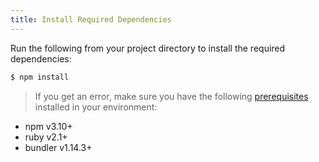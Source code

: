 ```yaml
---
title: Install Required Dependencies
---
```


Run the following from your project directory to install the required dependencies:

```sh
$ npm install
```

> If you get an error, make sure you have the following [prerequisites](/prerequisites/) installed in your environment:
- npm v3.10+
- ruby v2.1+
- bundler v1.14.3+